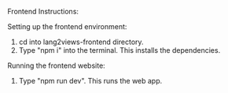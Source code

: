 Frontend Instructions:

Setting up the frontend environment:

1. cd into lang2views-frontend directory.
2. Type "npm i" into the terminal. This installs the dependencies.

Running the frontend website:

1. Type "npm run dev". This runs the web app.
